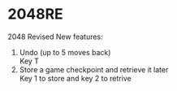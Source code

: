 2048RE
======

2048 Revised
New features:                 
1. Undo (up to 5 moves back)                    
      Key T                             
2. Store a game checkpoint and retrieve it later                      
      Key 1 to store and key 2 to retrive                        
